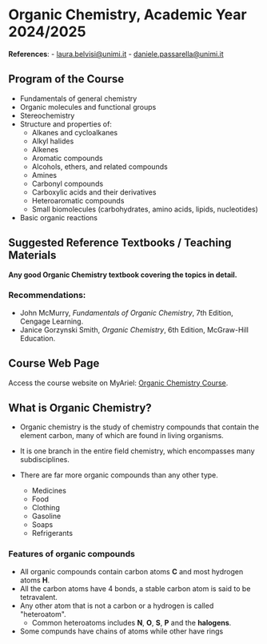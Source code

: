 # Organic Chemistry, Academic Year 2024/2025

**References**:
    - laura.belvisi@unimi.it
    - daniele.passarella@unimi.it

## Program of the Course

- Fundamentals of general chemistry
- Organic molecules and functional groups
- Stereochemistry
- Structure and properties of:
  - Alkanes and cycloalkanes
  - Alkyl halides
  - Alkenes
  - Aromatic compounds
  - Alcohols, ethers, and related compounds
  - Amines
  - Carbonyl compounds
  - Carboxylic acids and their derivatives
  - Heteroaromatic compounds
  - Small biomolecules (carbohydrates, amino acids, lipids, nucleotides)
- Basic organic reactions

## Suggested Reference Textbooks / Teaching Materials

**Any good Organic Chemistry textbook covering the topics in detail.**
### Recommendations:
- John McMurry, *Fundamentals of Organic Chemistry*, 7th Edition, Cengage Learning.
- Janice Gorzynski Smith, *Organic Chemistry*, 6th Edition, McGraw-Hill Education.

## Course Web Page
Access the course website on MyAriel: [Organic Chemistry Course](https://myariel.unimi.it/course/view.php?id=4257).


## What is Organic Chemistry?

- Organic chemistry is the study of chemistry compounds that contain the element carbon, many of which are found in living organisms.

- It is one branch in the entire field chemistry, which encompasses many subdisciplines.
- There are far more organic compounds than any other type.
  - Medicines
  - Food
  - Clothing
  - Gasoline
  - Soaps
  - Refrigerants

### Features of organic compounds

- All organic compounds contain carbon atoms **C** and most hydrogen atoms **H**.
- All the carbon atoms have 4 bonds, a stable carbon atom is said to be tetravalent.
- Any other atom that is not a carbon or a hydrogen is called "heteroatom".
  - Common heteroatoms includes **N**, **O**, **S**, **P** and the **halogens**.
- Some compunds have chains of atoms while other have rings
